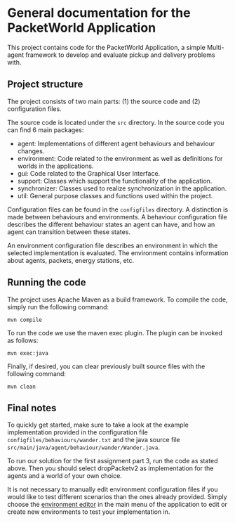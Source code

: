 
# General documentation for the PacketWorld Application

This project contains code for the PacketWorld Application, a simple Multi-agent framework to develop and evaluate pickup and delivery problems with.

## Project structure

The project consists of two main parts: (1) the source code and (2) configuration files.


The source code is located under the `src` directory. In the source code you can find 6 main packages:

- agent: Implementations  of  different  agent  behaviours and behaviour changes.
- environment: Code related to the environment as well as definitions for worlds in the applications.
- gui: Code related to the Graphical User Interface.
- support: Classes which support the functionality of the application.
- synchronizer: Classes used to realize synchronization in the application.
- util: General  purpose  classes  and  functions  used  within the project.


Configuration files can be found in the `configfiles` directory.
A distinction is made between behaviours and environments. 
A behaviour configuration file describes the different behaviour states an agent can have, and how an agent can transition between these states.

An environment configuration file describes an environment in which the selected implementation is evaluated. The environment contains information about agents, packets, energy stations, etc.

## Running the code

The project uses Apache Maven as a build framework. To compile the code, simply run the following command:

`mvn compile`

To run the code we use the maven exec plugin. The plugin can be invoked as follows:

`mvn exec:java`

Finally, if desired, you can clear previously built source files with the following command:

`mvn clean`



## Final notes

To quickly get started, make sure to take a look at the example implementation provided in the configuration file `configfiles/behaviours/wander.txt` and the java source file `src/main/java/agent/behaviour/wander/Wander.java`.

To run our solution for the first assignment part 3, run the code as stated above. Then you should select dropPacketv2
as implementation for the agents and a world of your own choice.

It is not necessary to manually edit environment configuration files if you would like 
to test different scenarios than the ones already provided. 
Simply choose the <ins>environment editor</ins> in the main menu of the application 
to edit or create new environments to test your implementation in.

